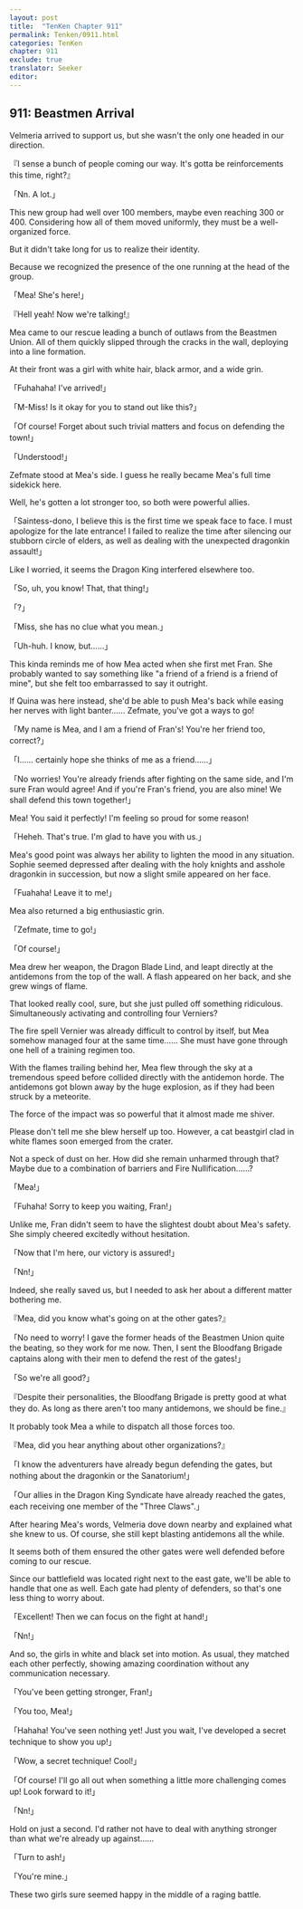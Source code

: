 ```yaml
---
layout: post
title:  "TenKen Chapter 911"
permalink: Tenken/0911.html
categories: TenKen
chapter: 911
exclude: true
translator: Seeker
editor: 
---
```

<h2>911: Beastmen Arrival</h2>

Velmeria arrived to support us, but she wasn't the only one headed in our direction.

『I sense a bunch of people coming our way. It's gotta be reinforcements this time, right?』

「Nn. A lot.」

This new group had well over 100 members, maybe even reaching 300 or 400. Considering how all of them moved uniformly, they must be a well-organized force.

But it didn't take long for us to realize their identity.

Because we recognized the presence of the one running at the head of the group.

「Mea! She's here!」

『Hell yeah! Now we're talking!』

Mea came to our rescue leading a bunch of outlaws from the Beastmen Union. All of them quickly slipped through the cracks in the wall, deploying into a line formation.

At their front was a girl with white hair, black armor, and a wide grin.

「Fuhahaha! I've arrived!」

「M-Miss! Is it okay for you to stand out like this?」

「Of course! Forget about such trivial matters and focus on defending the town!」

「Understood!」

Zefmate stood at Mea's side. I guess he really became Mea's full time sidekick here.

Well, he's gotten a lot stronger too, so both were powerful allies.

「Saintess-dono, I believe this is the first time we speak face to face. I must apologize for the late entrance! I failed to realize the time after silencing our stubborn circle of elders, as well as dealing with the unexpected dragonkin assault!」

Like I worried, it seems the Dragon King interfered elsewhere too.

「So, uh, you know! That, that thing!」

「?」

「Miss, she has no clue what you mean.」

「Uh-huh. I know, but……」

This kinda reminds me of how Mea acted when she first met Fran. She probably wanted to say something like "a friend of a friend is a friend of mine", but she felt too embarrassed to say it outright.

If Quina was here instead, she'd be able to push Mea's back while easing her nerves with light banter…… Zefmate, you've got a ways to go!

「My name is Mea, and I am a friend of Fran's! You're her friend too, correct?」

「I…… certainly hope she thinks of me as a friend……」

「No worries! You're already friends after fighting on the same side, and I'm sure Fran would agree! And if you're Fran's friend, you are also mine! We shall defend this town together!」

Mea! You said it perfectly! I'm feeling so proud for some reason!

「Heheh. That's true. I'm glad to have you with us.」

Mea's good point was always her ability to lighten the mood in any situation. Sophie seemed depressed after dealing with the holy knights and asshole dragonkin in succession, but now a slight smile appeared on her face.

「Fuahaha! Leave it to me!」

Mea also returned a big enthusiastic grin.

「Zefmate, time to go!」

「Of course!」

Mea drew her weapon, the Dragon Blade Lind, and leapt directly at the antidemons from the top of the wall. A flash appeared on her back, and she grew wings of flame.

That looked really cool, sure, but she just pulled off something ridiculous. Simultaneously activating and controlling four Verniers?

The fire spell Vernier was already difficult to control by itself, but Mea somehow managed four at the same time…… She must have gone through one hell of a training regimen too.

With the flames trailing behind her, Mea flew through the sky at a tremendous speed before collided directly with the antidemon horde. The antidemons got blown away by the huge explosion, as if they had been struck by a meteorite.

The force of the impact was so powerful that it almost made me shiver.

Please don't tell me she blew herself up too. However, a cat beastgirl clad in white flames soon emerged from the crater.

Not a speck of dust on her. How did she remain unharmed through that? Maybe due to a combination of barriers and Fire Nullification……?

「Mea!」

「Fuhaha! Sorry to keep you waiting, Fran!」

Unlike me, Fran didn't seem to have the slightest doubt about Mea's safety. She simply cheered excitedly without hesitation.

「Now that I'm here, our victory is assured!」

「Nn!」

Indeed, she really saved us, but I needed to ask her about a different matter bothering me.

『Mea, did you know what's going on at the other gates?』

「No need to worry! I gave the former heads of the Beastmen Union quite the beating, so they work for me now. Then, I sent the Bloodfang Brigade captains along with their men to defend the rest of the gates!」

「So we're all good?」

『Despite their personalities, the Bloodfang Brigade is pretty good at what they do. As long as there aren't too many antidemons, we should be fine.』

It probably took Mea a while to dispatch all those forces too.

『Mea, did you hear anything about other organizations?』

「I know the adventurers have already begun defending the gates, but nothing about the dragonkin or the Sanatorium!」

「Our allies in the Dragon King Syndicate have already reached the gates, each receiving one member of the "Three Claws".」

After hearing Mea's words, Velmeria dove down nearby and explained what she knew to us. Of course, she still kept blasting antidemons all the while.

It seems both of them ensured the other gates were well defended before coming to our rescue.

Since our battlefield was located right next to the east gate, we'll be able to handle that one as well. Each gate had plenty of defenders, so that's one less thing to worry about.

「Excellent! Then we can focus on the fight at hand!」

「Nn!」

And so, the girls in white and black set into motion. As usual, they matched each other perfectly, showing amazing coordination without any communication necessary.

「You've been getting stronger, Fran!」

「You too, Mea!」

「Hahaha! You've seen nothing yet! Just you wait, I've developed a secret technique to show you up!」

「Wow, a secret technique! Cool!」

「Of course! I'll go all out when something a little more challenging comes up! Look forward to it!」

「Nn!」

Hold on just a second. I'd rather not have to deal with anything stronger than what we're already up against……

「Turn to ash!」

「You're mine.」

These two girls sure seemed happy in the middle of a raging battle.



